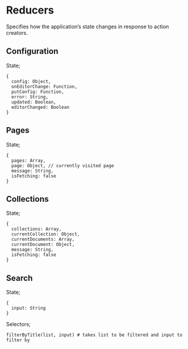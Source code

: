# Reducers
Specifies how the application’s state changes in response to action creators.

## Configuration
State;
```
{
  config: Object,
  onEditorChange: Function,
  putConfig: Function,
  error: String,
  updated: Boolean,
  editorChanged: Boolean
}
```

## Pages
State;
```
{
  pages: Array,
  page: Object, // currently visited page
  message: String,
  isFetching: false
}
```

## Collections
State;
```
{
  collections: Array,
  currentCollection: Object,
  currentDocuments: Array,
  currentDocument: Object,
  message: String,
  isFetching: false
}
```

## Search
State;
```
{
  input: String
}
```

Selectors;
```
filterByTitle(list, input) # takes list to be filtered and input to filter by
```
